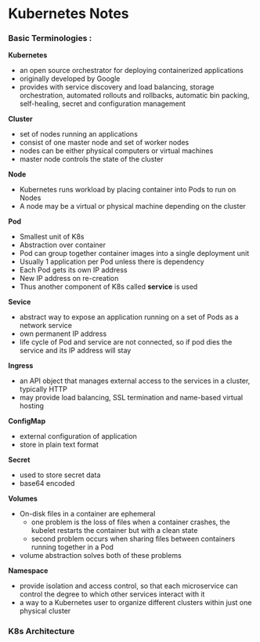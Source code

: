 # Kubernetes Notes

### Basic Terminologies :

**Kubernetes**
- an open source orchestrator for deploying containerized applications
- originally developed by Google
- provides with service discovery and load balancing, storage orchestration, automated rollouts and rollbacks, automatic bin packing, self-healing, secret and configuration management 

**Cluster**
- set of nodes running an applications
- consist of one master node and set of worker nodes
- nodes can be either physical computers or virtual machines
- master node controls the state of the cluster

**Node**
- Kubernetes runs workload by placing container into Pods to run on Nodes
- A node may be a virtual or physical machine depending on the cluster

**Pod**
- Smallest unit of K8s
- Abstraction over container
- Pod can group together container images into a single deployment unit
- Usually 1 application per Pod unless there is dependency
- Each Pod gets its own IP address
- New IP address on re-creation 
- Thus another component of K8s called **service** is used

**Sevice**
- abstract way to expose an application running on a set of Pods as a network service
- own permanent IP address
- life cycle of Pod and service are not connected, so if pod dies the service and its IP address will stay

**Ingress** 
- an API object that manages external access to the services in a cluster, typically HTTP
- may provide load balancing, SSL termination and name-based virtual hosting

**ConfigMap**
- external configuration of  application
- store in plain text format

**Secret**
- used to store secret data
- base64 encoded

**Volumes**
- On-disk files in a container are ephemeral
	- one problem is the loss of files when a container crashes, the kubelet restarts the container but with a clean state
	- second problem occurs when sharing files between containers running together in a Pod
- volume abstraction solves both of these problems

**Namespace**
- provide isolation and access control, so that each microservice can control the degree to which other services interact with it
- a way to a Kubernetes user to organize different clusters within just one physical cluster

### K8s Architecture

